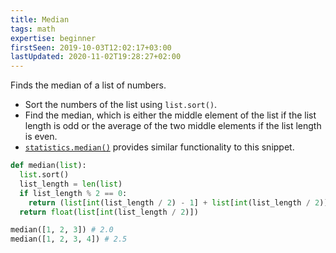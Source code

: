 ```yaml
---
title: Median
tags: math
expertise: beginner
firstSeen: 2019-10-03T12:02:17+03:00
lastUpdated: 2020-11-02T19:28:27+02:00
---
```


Finds the median of a list of numbers.

- Sort the numbers of the list using `list.sort()`.
- Find the median, which is either the middle element of the list if the list length is odd or the average of the two middle elements if the list length is even.
- [`statistics.median()`](https://docs.python.org/3/library/statistics.html#statistics.median) provides similar functionality to this snippet.

```py
def median(list):
  list.sort()
  list_length = len(list)
  if list_length % 2 == 0:
    return (list[int(list_length / 2) - 1] + list[int(list_length / 2)]) / 2
  return float(list[int(list_length / 2)])
```

```py
median([1, 2, 3]) # 2.0
median([1, 2, 3, 4]) # 2.5
```
